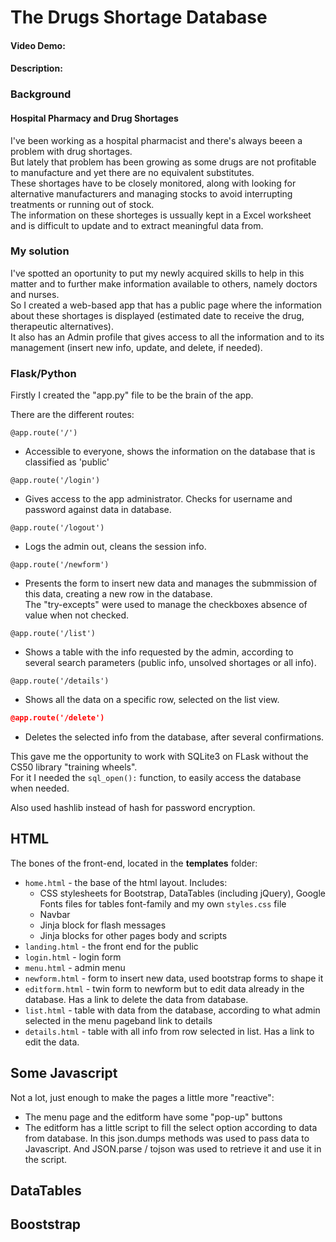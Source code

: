 # The Drugs Shortage Database
#### Video Demo:  <URL HERE>
#### Description:

### Background
#### Hospital Pharmacy and Drug Shortages
I've been working as a hospital pharmacist and there's always beeen a problem with drug shortages.  
But lately that problem has been growing as some drugs are not profitable to manufacture and yet there are no equivalent substitutes.  
These shortages have to be closely monitored, along with looking for alternative manufacturers and managing stocks to avoid interrupting treatments or running out of stock.  
The information on these shorteges is ussually kept in a Excel worksheet and is difficult to update and to extract meaningful data from.

### My solution
I've spotted an oportunity to put my newly acquired skills to help in this matter and to further make information available to others, namely doctors and nurses.  
So I created a web-based app that has a public page where the information about these shortages is displayed (estimated date to receive the drug, therapeutic alternatives).  
It also has an Admin profile that gives access to all the information and to its management (insert new info, update, and delete, if needed).

### Flask/Python
Firstly I created the "app.py" file to be the brain of the app.  

There are the different routes:  
```
@app.route('/')
```  
- Accessible to everyone, shows the information on the database that is classified as 'public'  


```
@app.route('/login')
```  
- Gives access to the app administrator. Checks for username and password against data in database.  

```
@app.route('/logout')
```  
- Logs the admin out, cleans the session info.  

```
@app.route('/newform')
```  
- Presents the form to insert new data and manages the submmission of this data, creating a new row in the database.  
The "try-excepts" were used to manage the checkboxes absence of value when not checked.  

```
@app.route('/list')
```  
- Shows a table with the info requested by the admin, according to several search parameters (public info, unsolved shortages or all info).  

```
@app.route('/details')
```  
- Shows all the data on a specific row, selected on the list view.  

```json
@app.route('/delete')
```  
- Deletes the selected info from the database, after several confirmations. 

This gave me the opportunity to work with SQLite3 on FLask without the CS50 library "training wheels".  
For it I needed the ``` sql_open(): ``` function, to easily access the database when needed.  

Also used hashlib instead of hash for password encryption.

## HTML
The bones of the front-end, located in the **templates** folder:
- ``` home.html ``` - the base of the html layout. Includes:
    - CSS stylesheets for Bootstrap, DataTables (including jQuery), Google Fonts files for tables font-family and my own ``` styles.css ``` file
    - Navbar
    - Jinja block for flash messages
    - Jinja blocks for other pages body and scripts
- ``` landing.html ``` - the front end for the public  
- ``` login.html ``` - login form
- ``` menu.html ``` - admin menu
- ``` newform.html ``` - form to insert new data, used bootstrap forms to shape it
- ``` editform.html ``` - twin form to newform but to edit data already in the database. Has a link to delete the data from database.
- ``` list.html ``` - table with data from the database, according to what admin selected in the menu pageband link to details
- ``` details.html ``` - table with all info from row selected in list. Has a link to edit the data.

## Some Javascript
Not a lot, just enough to make the pages a little more "reactive":  
- The menu page and the editform have some "pop-up" buttons
- The editform has a little script to fill the select option according to data from database. In this json.dumps methods was used to pass data to Javascript. And JSON.parse / tojson was used to retrieve it and use it in the script.


## DataTables

## Booststrap
